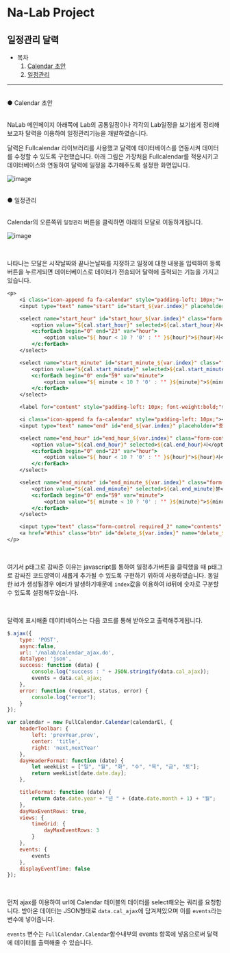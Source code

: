 # Na-Lab Project



## 일정관리 달력



* 목차
  1. [Calendar 초안](#cal)
  2. [일정관리](#mana)

-----------------------

</br>

<div id="cal">●  Calendar 초안</div></br>

NaLab 메인페이지 아래쪽에 Lab의 공통일정이나 각각의 Lab일정을 보기쉽게 정리해보고자 달력을 이용하여 일정관리기능을 개발하였습니다.



달력은 Fullcalendar 라이브러리를 사용했고 달력에 데이터베이스를 연동시켜 데이터를 수정할 수 있도록 구현했습니다.  아래 그림은 가장처음 Fullcalendar를 적용시키고 데이터베이스와 연동하여 달력에 일정을 추가해주도록 설정한 화면입니다. 

 ![image](https://user-images.githubusercontent.com/78251137/106386801-163dac80-641a-11eb-904c-9fd344741658.png)

</br>



<div id="mana">●  일정관리</div></br>

Calendar의 오른쪽위 `일정관리` 버튼을 클릭하면 아래의 모달로 이동하게됩니다.

![image](https://user-images.githubusercontent.com/78251137/106386858-5e5ccf00-641a-11eb-8013-16ea8b4ad71e.png)

</br>

나타나는 모달은 시작날짜와 끝나는날짜를 지정하고 일정에 대한 내용을 입력하여 등록버튼을 누르게되면 데이터베이스로 데이터가 전송되어 달력에 출력되는 기능을 가지고있습니다.

```jsp
<p>
    <i class="icon-append fa fa-calendar" style="padding-left: 10px;"></i>
    <input type="text" name="start" id="start_${var.index}" placeholder="시작일(필수)" style="display: inline;" value="${cal.start}" class="required" >

    <select name="start_hour" id="start_hour_${var.index}" class="form-control" style="width:80px;display:inline;">
        <option value="${cal.start_hour}" selected>${cal.start_hour}시</option>
        <c:forEach begin="0" end="23" var="hour">
            <option value="${ hour < 10 ? '0' : '' }${hour}">${hour}시</option>
        </c:forEach>
    </select>

    <select name="start_minute" id="start_minute_${var.index}" class="form-control" style="width:80px;display:inline;">
        <option value="${cal.start_minute}" selected>${cal.start_minute}분</option>
        <c:forEach begin="0" end="59" var="minute">
            <option value="${ minute < 10 ? '0' : '' }${minute}">${minute}분</option>
        </c:forEach>
    </select>

    <label for="content" style="padding-left: 10px; font-weight:bold;">~</label>

    <i class="icon-append fa fa-calendar" style="padding-left: 10px;"></i>
    <input type="text" name="end" id="end_${var.index}" placeholder="종료일(필수)" style="display: inline;" value="${cal.end}" class="required_1" >

    <select name="end_hour" id="end_hour_${var.index}" class="form-control" style="width:80px;display:inline;">
        <option value="${cal.end_hour}" selected>${cal.end_hour}시</option>
        <c:forEach begin="0" end="23" var="hour">
            <option value="${ hour < 10 ? '0' : '' }${hour}">${hour}시</option>
        </c:forEach>
    </select>

    <select name="end_minute" id="end_minute_${var.index}" class="form-control" style="width:80px;display:inline;">
        <option value="${cal.end_minute}" selected>${cal.end_minute}분</option>
        <c:forEach begin="0" end="59" var="minute">
            <option value="${ minute < 10 ? '0' : '' }${minute}">${minute}분</option>
        </c:forEach>
    </select>

    <input type="text" class="form-control required_2" name="contents" id="con" value="${cal.contents}" style="width:400px;display:inline;" placeholder="일정 내용을 입력하세요" >
    <a href="#this" class="btn" id="delete_${var.index}" name="delete_${var.index}">삭제</a>
</p>
```

</br>

여기서 p태그로 감싸준 이유는 javascript를 통하여 일정추가버튼을 클릭했을 때 p태그로 감싸진 코드영역이 새롭게 추가될 수 있도록 구현하기 위하여 사용하였습니다. 동일한 id가 생성될경우 에러가 발생하기때문에 `index`값을 이용하여 id뒤에 숫자로 구분할 수 있도록 설정해두었습니다.

</br>

달력에 표시해줄 데이터베이스는 다음 코드를 통해 받아오고 출력해주게됩니다.

```javascript
$.ajax({
    type: 'POST',
    async:false,
    url: '/nalab/calendar_ajax.do',
    dataType: 'json',
    success: function (data) {
        console.log("success : " + JSON.stringify(data.cal_ajax));
        events = data.cal_ajax;
    },
    error: function (request, status, error) {
        console.log("error");
    }
});

var calendar = new FullCalendar.Calendar(calendarEl, {
    headerToolbar: {
        left: 'prevYear,prev',
        center: 'title',
        right: 'next,nextYear'
    },
    dayHeaderFormat: function (date) {
        let weekList = ["일", "월", "화", "수", "목", "금", "토"];
        return weekList[date.date.day];
    },

    titleFormat: function (date) {
        return date.date.year + "년 " + (date.date.month + 1) + "월";
    },
    dayMaxEventRows: true,
    views: {
        timeGrid: {
            dayMaxEventRows: 3
        }
    },
    events: {
        events
    },       
    displayEventTime: false
});
```

</br>

먼저 ajax를 이용하여 url에 Calendar 테이블의 데이터를 select해오는 쿼리를 요청합니다. 받아온 데이터는 JSON형태로 `data.cal_ajax`에 담겨져있으며 이를 `events`라는 변수에 넣어줍니다.

`events` 변수는 `FullCalendar.Calendar`함수내부의 events 항목에 넣음으로써 달력에 데이터를 출력해줄 수 있습니다.

